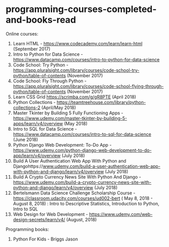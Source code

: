 # programming-courses-completed-and-books-read
Online courses:
1. Learn HTML - https://www.codecademy.com/learn/learn-html (September 2017)
2. Intro to Python for Data Science - https://www.datacamp.com/courses/intro-to-python-for-data-science
3. Code School: Try Python - https://app.pluralsight.com/library/courses/code-school-try-python/table-of-contents (November 2017)
4. Code School: Fly Through Python - https://app.pluralsight.com/library/courses/code-school-flying-through-python/table-of-contents (November 2017)
5. Learn CSS Grid https://scrimba.com/g/gR8PTE (April 2018)
6. Python Collections - https://teamtreehouse.com/library/python-collections-2 (April/May 2018)
7. Master Tkinter by Building 5 Fully Functioning Apps - https://www.udemy.com/master-tkinter-by-building-5-apps/learn/v4/overview (May 2018)
8. Intro to SQL for Data Science - https://www.datacamp.com/courses/intro-to-sql-for-data-science (June 2018)
9. Python Django Web Development: To-Do App - https://www.udemy.com/python-django-web-development-to-do-app/learn/v4/overview
(July 2018)
10. Build  A User Authentication Web App With Python and Djangohttps://www.udemy.com/build-a-user-authentication-web-app-with-python-and-django/learn/v4/overview (July 2018)
11. Build A Crypto Currency News Site With Python And Django -  https://www.udemy.com/build-a-crypto-currency-news-site-with-python-and-django/learn/v4/overview (July 2018)
12. Bertelsmann Data Science Challenge Scholarship Course - https://classroom.udacity.com/courses/ud002-bert ( May 8, 2018 - August 8, 2018) : Intro to Descriptive Statistics, Introduction to Python, Intro to SQL
13. Web Design for Web Development - https://www.udemy.com/web-design-secrets/learn/v4/ (August, 2018)


Programming books:
1. Python For Kids - Briggs Jason
